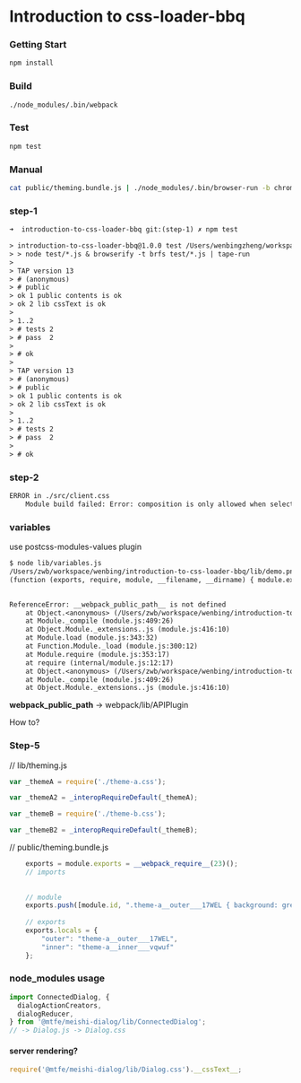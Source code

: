 Introduction to css-loader-bbq
=====

### Getting Start

```sh
npm install
```


### Build

```sh
./node_modules/.bin/webpack
```

### Test

```sh
npm test
```

### Manual

```sh
cat public/theming.bundle.js | ./node_modules/.bin/browser-run -b chrome
```


### step-1

```txt
➜  introduction-to-css-loader-bbq git:(step-1) ✗ npm test

> introduction-to-css-loader-bbq@1.0.0 test /Users/wenbingzheng/workspace/wenbing/introduction-to-css-loader-bbq
> > node test/*.js & browserify -t brfs test/*.js | tape-run
>
> TAP version 13
> # (anonymous)
> # public
> ok 1 public contents is ok
> ok 2 lib cssText is ok
>
> 1..2
> # tests 2
> # pass  2
>
> # ok
>
> TAP version 13
> # (anonymous)
> # public
> ok 1 public contents is ok
> ok 2 lib cssText is ok
>
> 1..2
> # tests 2
> # pass  2
>
> # ok
```

### step-2

```txt
ERROR in ./src/client.css
    Module build failed: Error: composition is only allowed when selector is single :local class name not in ".baz", ".baz" is weird
```

### variables

use postcss-modules-values plugin

```txt
$ node lib/variables.js
/Users/zwb/workspace/wenbing/introduction-to-css-loader-bbq/lib/demo.png.js:1
(function (exports, require, module, __filename, __dirname) { module.exports = __webpack_public_path__ + "src/demo.png";
                                                                               ^

ReferenceError: __webpack_public_path__ is not defined
    at Object.<anonymous> (/Users/zwb/workspace/wenbing/introduction-to-css-loader-bbq/lib/demo.png.js:1:80)
    at Module._compile (module.js:409:26)
    at Object.Module._extensions..js (module.js:416:10)
    at Module.load (module.js:343:32)
    at Function.Module._load (module.js:300:12)
    at Module.require (module.js:353:17)
    at require (internal/module.js:12:17)
    at Object.<anonymous> (/Users/zwb/workspace/wenbing/introduction-to-css-loader-bbq/lib/demo.css.js:7:209)
    at Module._compile (module.js:409:26)
    at Object.Module._extensions..js (module.js:416:10)
```

__webpack_public_path__ -> webpack/lib/APIPlugin

How to?


### Step-5

// lib/theming.js

```js
var _themeA = require('./theme-a.css');

var _themeA2 = _interopRequireDefault(_themeA);

var _themeB = require('./theme-b.css');

var _themeB2 = _interopRequireDefault(_themeB);
```

// public/theming.bundle.js

```js
	exports = module.exports = __webpack_require__(23)();
	// imports
	
	
	// module
	exports.push([module.id, ".theme-a__outer___17WEL { background: green; }\n.theme-a__inner___vqwuf { color: blue; }\n", ""]);
	
	// exports
	exports.locals = {
		"outer": "theme-a__outer___17WEL",
		"inner": "theme-a__inner___vqwuf"
	};
```

### node_modules usage

```js
import ConnectedDialog, {
  dialogActionCreators,
  dialogReducer,
} from '@mtfe/meishi-dialog/lib/ConnectedDialog';
// -> Dialog.js -> Dialog.css
```

#### server rendering?

```js
require('@mtfe/meishi-dialog/lib/Dialog.css').__cssText__;
```




